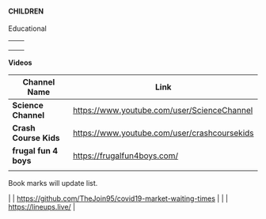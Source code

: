 

#### **CHILDREN**



Educational 

|      |      |
| ---- | ---- |
|      |      |
|      |      |
|      |      |



**Videos**



| Channel Name          | Link                                         |
| --------------------- | -------------------------------------------- |
| **Science Channel**   | https://www.youtube.com/user/ScienceChannel  |
| **Crash Course Kids** | https://www.youtube.com/user/crashcoursekids |
| **frugal fun 4 boys** | https://frugalfun4boys.com/                  |
|                       |                                              |


Book marks will update list. 



|                       | https://github.com/TheJoin95/covid19-market-waiting-times |
|                       | https://lineups.live/                                             |
